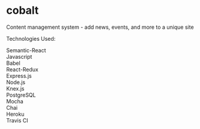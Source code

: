# cobalt
Content management system - add news, events, and more to a unique site

Technologies Used: 

Semantic-React<br>
Javascript<br>
Babel<br>
React-Redux<br>
Express.js<br>
Node.js<br>
Knex.js<br>
PostgreSQL<br>
Mocha<br>
Chai<br>
Heroku<br>
Travis CI

